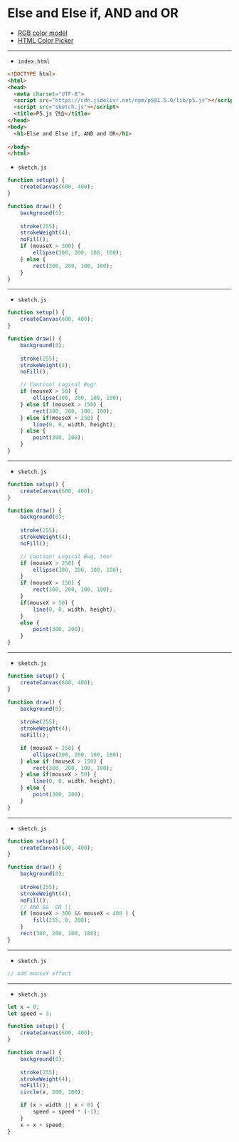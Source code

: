 # Else and Else if, AND and OR

- [RGB color model](https://en.wikipedia.org/wiki/RGB_color_model)
- [HTML Color Picker](https://www.w3schools.com/colors/colors_picker.asp)

---

- `index.html`

```html
<!DOCTYPE html>
<html>
<head>
  <meta charset="UTF-8">
  <script src="https://cdn.jsdelivr.net/npm/p5@1.5.0/lib/p5.js"></script>
  <script src="sketch.js"></script>
  <title>P5.js 연습</title>
</head>
<body>
  <h1>Else and Else if, AND and OR</h1>
  
</body>
</html>
```


- `sketch.js`

```javascript
function setup() {
    createCanvas(600, 400);
}

function draw() {
    background(0);
        
    stroke(255);
    strokeWeight(4);
    noFill();
    if (mouseX > 300) {
        ellipse(300, 200, 100, 100);
    } else {
        rect(300, 200, 100, 100);
    }   
}
```

---

- `sketch.js`

```javascript
function setup() {
    createCanvas(600, 400);
}

function draw() {
    background(0);
        
    stroke(255);
    strokeWeight(4);
    noFill();

    // Caution! Logical Bug!
    if (mouseX > 50) {
        ellipse(300, 200, 100, 100);
    } else if (mouseX > 150) {
        rect(300, 200, 100, 100);
    } else if(mouseX > 250) {
        line(0, 0, width, height);
    } else {
        point(300, 200);
    }
}
```

---

- `sketch.js`

```javascript
function setup() {
    createCanvas(600, 400);
}

function draw() {
    background(0);
        
    stroke(255);
    strokeWeight(4);
    noFill();

    // Caution! Logical Bug, too!
    if (mouseX > 250) {
        ellipse(300, 200, 100, 100);
    } 
    if (mouseX > 150) {
        rect(300, 200, 100, 100);
    } 
    if(mouseX > 50) {
        line(0, 0, width, height);
    } 
    else {
        point(300, 200);
    }
}
```


---

- `sketch.js`

```javascript
function setup() {
    createCanvas(600, 400);
}

function draw() {
    background(0);
        
    stroke(255);
    strokeWeight(4);
    noFill();

    if (mouseX > 250) {
        ellipse(300, 200, 100, 100);
    } else if (mouseX > 150) {
        rect(300, 200, 100, 100);
    } else if(mouseX > 50) {
        line(0, 0, width, height);
    } else {
        point(300, 200);
    }
}
```

---

- `sketch.js`

```javascript
function setup() {
    createCanvas(600, 400);
}

function draw() {
    background(0);
        
    stroke(255);
    strokeWeight(4);
    noFill();
    // AND &&  OR ||
    if (mouseX > 300 && mouseX < 400 ) {
        fill(255, 0, 200);
    } 
    rect(300, 200, 100, 100);
}
```

---

- `sketch.js`

```javascript
// add mouseY effect

```

---

- `sketch.js`

```javascript
let x = 0;
let speed = 3;

function setup() {
    createCanvas(600, 400);
}

function draw() {
    background(0);
        
    stroke(255);
    strokeWeight(4);
    noFill();
    circle(x, 200, 100); 

    if (x > width || x < 0) {
        speed = speed * (-1);
    } 
    x = x + speed;
}
```
